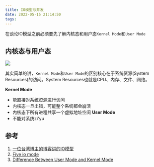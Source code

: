```yaml
---
title: IO模型与并发
date: 2022-05-15 21:14:50
tags:
---
```


在谈论IO模型之前必须要先了解内核态和用户态`Kernel Mode`和`User Mode`

##  内核态与用户态

![](https://vison-blog.oss-cn-beijing.aliyuncs.com/20220515222622.png)

其实简单的讲，`Kernel Mode`和`User Mode`的区别核心在于系统资源(System Resources)的访问。System Resources也就是CPU、内存、文件、网络。

**Kernel Mode**
- 能直接对系统资源进行访问
- 内核态一旦出错，可能整个系统都会崩溃
- 内核态下所有进程共享一个虚拟地址空间
**User Mode**
- 不能对系统zi'yu












## 参考

1. [一位台湾博主的博客讲的IO模型](https://rickhw.github.io/2019/02/27/ComputerScience/IO-Models/)
2. [Five io mode](https://developpaper.com/five-io-models-of-unix/)
3. [Difference Between User Mode and Kernel Mode](https://www.geeksforgeeks.org/difference-between-user-mode-and-kernel-mode/)


